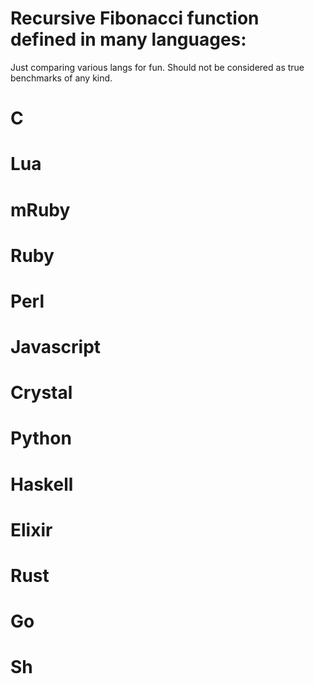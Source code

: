 Recursive Fibonacci function defined in many languages:
=======================================================

Just comparing various langs for fun. Should not be considered as true benchmarks of any kind.


C
==

Lua
===


mRuby
====


Ruby
====


Perl
====


Javascript
==========


Crystal
=======


Python
======


Haskell
=======


Elixir
======


Rust
====


Go
===


Sh
===



